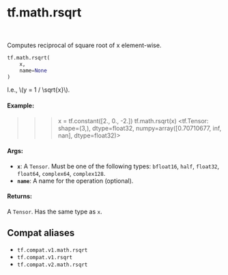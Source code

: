 <div itemscope itemtype="http://developers.google.com/ReferenceObject">
<meta itemprop="name" content="tf.math.rsqrt" />
<meta itemprop="path" content="Stable" />
</div>

# tf.math.rsqrt

<!-- Insert buttons and diff -->

<table class="tfo-notebook-buttons tfo-api" align="left">
</table>



Computes reciprocal of square root of x element-wise.

``` python
tf.math.rsqrt(
    x,
    name=None
)
```



<!-- Placeholder for "Used in" -->

I.e., \\(y = 1 / \sqrt{x}\\).

#### Example:


>>> x = tf.constant([2., 0., -2.])
>>> tf.math.rsqrt(x)
<tf.Tensor: shape=(3,), dtype=float32, numpy=array([0.70710677,        inf,        nan], dtype=float32)>

#### Args:


* <b>`x`</b>: A `Tensor`. Must be one of the following types: `bfloat16`, `half`, `float32`, `float64`, `complex64`, `complex128`.
* <b>`name`</b>: A name for the operation (optional).


#### Returns:

A `Tensor`. Has the same type as `x`.


## Compat aliases

* `tf.compat.v1.math.rsqrt`
* `tf.compat.v1.rsqrt`
* `tf.compat.v2.math.rsqrt`

